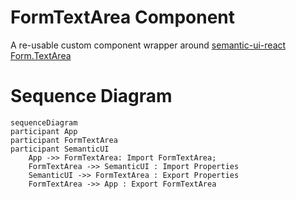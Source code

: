 # FormTextArea Component

A re-usable custom component wrapper around [semantic-ui-react Form.TextArea](https://react.semantic-ui.com/collections/form)

# Sequence Diagram

```mermaid
sequenceDiagram
participant App
participant FormTextArea
participant SemanticUI
    App ->> FormTextArea: Import FormTextArea;
    FormTextArea ->> SemanticUI : Import Properties
    SemanticUI ->> FormTextArea : Export Properties
    FormTextArea ->> App : Export FormTextArea
```
